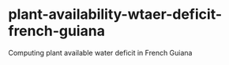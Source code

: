 # plant-availability-wtaer-deficit-french-guiana
Computing plant available water deficit in French Guiana
